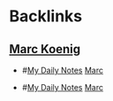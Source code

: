
# Backlinks
## [Marc Koenig](<Marc Koenig.md>)
- #[My Daily Notes](<My Daily Notes.md>) [Marc](<Marc.md>)

- #[My Daily Notes](<My Daily Notes.md>) [Marc](<Marc.md>)

